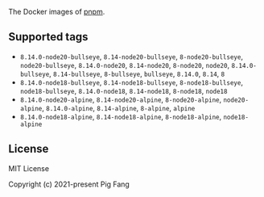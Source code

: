 The Docker images of [pnpm](https://pnpm.io).

## Supported tags

- `8.14.0-node20-bullseye`, `8.14-node20-bullseye`, `8-node20-bullseye`, `node20-bullseye`, `8.14.0-node20`, `8.14-node20`, `8-node20`, `node20`, `8.14.0-bullseye`, `8.14-bullseye`, `8-bullseye`, `bullseye`, `8.14.0`, `8.14`, `8`
- `8.14.0-node18-bullseye`, `8.14-node18-bullseye`, `8-node18-bullseye`, `node18-bullseye`, `8.14.0-node18`, `8.14-node18`, `8-node18`, `node18`
- `8.14.0-node20-alpine`, `8.14-node20-alpine`, `8-node20-alpine`, `node20-alpine`, `8.14.0-alpine`, `8.14-alpine`, `8-alpine`, `alpine`
- `8.14.0-node18-alpine`, `8.14-node18-alpine`, `8-node18-alpine`, `node18-alpine`

## License

MIT License

Copyright (c) 2021-present Pig Fang
